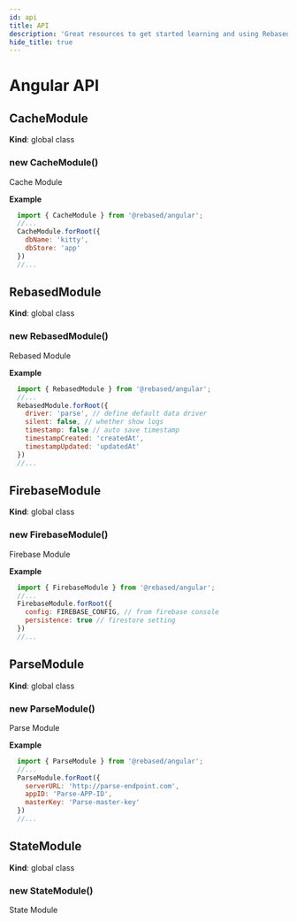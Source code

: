 ```yaml
---
id: api
title: API
description: 'Great resources to get started learning and using Rebased with Angular'
hide_title: true
---
```


# Angular API

<a name="CacheModule"></a>

## CacheModule
**Kind**: global class  
<a name="new_CacheModule_new"></a>

### new CacheModule()
<p>Cache Module</p>

**Example**  
```js
  import { CacheModule } from '@rebased/angular';
  //... 
  CacheModule.forRoot({
    dbName: 'kitty',
    dbStore: 'app'
  })
  //...
  ```
  
<a name="RebasedModule"></a>

## RebasedModule
**Kind**: global class  
<a name="new_RebasedModule_new"></a>

### new RebasedModule()
<p>Rebased Module</p>

**Example**  
```js
  import { RebasedModule } from '@rebased/angular';
  //... 
  RebasedModule.forRoot({
    driver: 'parse', // define default data driver
    silent: false, // whether show logs
    timestamp: false // auto save timestamp
    timestampCreated: 'createdAt',
    timestampUpdated: 'updatedAt'
  })
  //...
  ```
  
<a name="FirebaseModule"></a>

## FirebaseModule
**Kind**: global class  
<a name="new_FirebaseModule_new"></a>

### new FirebaseModule()
<p>Firebase Module</p>

**Example**  
```js
  import { FirebaseModule } from '@rebased/angular';
  //... 
  FirebaseModule.forRoot({
    config: FIREBASE_CONFIG, // from firebase console
    persistence: true // firestore setting
  })
  //...
  ```
  
<a name="ParseModule"></a>

## ParseModule
**Kind**: global class  
<a name="new_ParseModule_new"></a>

### new ParseModule()
<p>Parse Module</p>

**Example**  
```js
  import { ParseModule } from '@rebased/angular';
  //... 
  ParseModule.forRoot({
    serverURL: 'http://parse-endpoint.com',
    appID: 'Parse-APP-ID',
    masterKey: 'Parse-master-key'
  })
  //...
  ```
  
<a name="StateModule"></a>

## StateModule
**Kind**: global class  
<a name="new_StateModule_new"></a>

### new StateModule()
<p>State Module</p>

